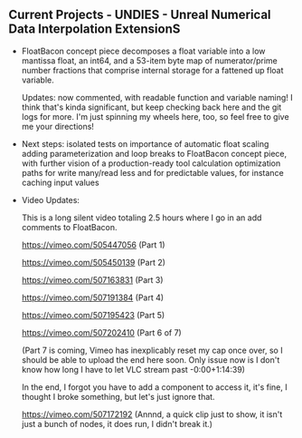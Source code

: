 ## Current Projects - UNDIES - Unreal Numerical Data Interpolation ExtensionS

- FloatBacon concept piece decomposes a float variable into a low mantissa float, an int64, and a 53-item byte map of numerator/prime number fractions that comprise internal storage for a fattened up float variable.

    Updates: now commented, with readable function and variable naming! I think that's kinda significant, but keep checking back here and the git logs for more. I'm just spinning my wheels here, too, so feel free to give me your directions!

- Next steps:
    isolated tests on importance of automatic float scaling
    adding parameterization and loop breaks to FloatBacon concept piece, with further vision of a production-ready tool
    calculation optimization paths for write many/read less and for predictable values, for instance caching input values

- Video Updates:

    This is a long silent video totaling 2.5 hours where I go in an add comments to FloatBacon.
    
    https://vimeo.com/505447056  (Part 1)  
    
    https://vimeo.com/505450139  (Part 2)  
    
    https://vimeo.com/507163831 (Part 3)
    
    https://vimeo.com/507191384 (Part 4)
    
    https://vimeo.com/507195423 (Part 5)
    
    https://vimeo.com/507202410 (Part 6 of 7)
    
    (Part 7 is coming, Vimeo has inexplicably reset my cap once over, so I should be able to upload the end here soon. Only issue now is I don't know how long I have to let VLC stream past -0:00+1:14:39)
    
    In the end, I forgot you have to add a component to access it, it's fine, I thought I broke something, but let's just ignore that.
    
    https://vimeo.com/507172192 (Annnd, a quick clip just to show, it isn't just a bunch of nodes, it does run, I didn't break it.)
